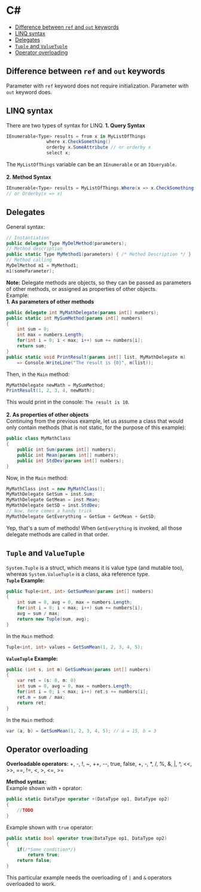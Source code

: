 # C#

- [Difference between `ref` and `out` keywords](#difference-between-`ref`-and-`out`-keywords)
- [LINQ syntax](#linq-syntax)
- [Delegates](#delegates)
- [`Tuple` and `ValueTuple`](#`tuple`-and-`valueTuple`)
- [Operator overloading](#operator-overloading)
## Difference between `ref` and `out` keywords
 Parameter with `ref` keyword does not require initialization. Parameter with `out` keyword does.

## LINQ syntax
 There are two types of syntax for LINQ.
 **1. Query Syntax**
 ``` csharp
 IEnumerable<Type> results = from x in MyListOfThings
                where x.CheckSomething()
                orderby x.SomeAttribute // or orderby x
                select x;
```
The `MyListOfThings` variable can be an `IEnumerable` or an `IQueryable`.<br/><br/>
**2. Method Syntax**
``` csharp
IEnumerable<Type> results = MyListOfThings.Where(x => x.CheckSomething()).Orderby(x => x.SomeAttribute);
// or Orderby(x => x)
```
## Delegates
General syntax:
``` csharp
// Instantiation
public delegate Type MyDelMethod(parameters);
// Method description
public static Type MyMethod1(parameters) { /* Method Description */ }
// Method calling
MyDelMethod m1 = MyMethod1;
m1(someParameter);
```
**Note:** Delegate methods are objects, so they can be passed as parameters of other methods, or assigned as properties of other objects.<br/>
Example:<br/>
**1. As parameters of other methods**
``` csharp
public delegate int MyMathDelegate(params int[] numbers);
public static int MySumMethod(params int[] numbers)
{
    int sum = 0;
    int max = numbers.Length;
    for(int i = 0; i < max; i++) sum += numbers[i];
    return sum;
}
public static void PrintResult(params int[] list, MyMathDelegate m)
    => Console.WriteLine("The result is {0}", m(list));
```
Then, in the `Main` method:
``` csharp
MyMathDelegate newMath = MySumMethod;
PrintResult(1, 2, 3, 4, newMath);
```
This would print in the console: `The result is 10`.<br/><br/>
**2. As properties of other objects**<br/>
Continuing from the previous example, let us assume a class that would only contain methods (that is not static, for the purpose of this example):
``` cs
public class MyMathClass
{
    public int Sum(params int[] numbers);
    public int Mean(params int[] numbers);
    public int StdDev(params int[] numbers);
}
```
Now, in the `Main` method:
```cs
MyMathClass inst = new MyMathClass();
MyMathDelegate GetSum = inst.Sum;
MyMathDelegate GetMean = inst.Mean;
MyMathDelegate GetSD = inst.StdDev;
// Now, here comes a handy trick
MyMathDelegate GetEverything = GetSum + GetMean + GetSD;
```
Yep, that's a sum of methods! When `GetEverything` is invoked, all those delegate methods are called in that order.

## `Tuple` and `ValueTuple`
`System.Tuple` is a struct, which means it is value type (and mutable too), whereas `System.ValueTuple` is a class, aka reference type.<br/>
**`Tuple` Example:**
``` cs
public Tuple<int, int> GetSumMean(params int[] numbers)
{
    int sum = 0, avg = 0, max = numbers.Length;
    for(int i = 0; i < max; i++) sum += numbers[i];
    avg = sum / max;
    return new Tuple(sum, avg);
}
```
In the `Main` method:
``` cs
Tuple<int, int> values = GetSumMean(1, 2, 3, 4, 5);
```
**`ValueTuple` Example:**
``` cs
public (int s, int m) GetSumMean(params int[] numbers)
{
    var ret = (s: 0, m: 0)
    int sum = 0, avg = 0, max = numbers.Length;
    for(int i = 0; i < max; i++) ret.s += numbers[i];
    ret.m = sum / max;
    return ret;
}
```
In the `Main` method:
``` cs
var (a, b) = GetSumMean(1, 2, 3, 4, 5); // a = 15, b = 3
```
## Operator overloading
**Overloadable operators:** +, -, !, ~, ++, --, true, false, +, -, *, /, %, &, |, ^, <<, >>, ==, !=, <, >, <=, >=
<br/>

**Method syntax:**<br/>Example shown with `+` oprator:
``` cs
public static DataType operator +(DataType op1, DataType op2)
{
    //TODO
}
```
Example shown with `true` operator:
```cs
public static bool operator true(DataType op1, DataType op2)
{
    if(/*Some condition*/)
        return true;
    return false;
}
```
This particular example needs the overloading of `|` and `&` operators overloaded to work.